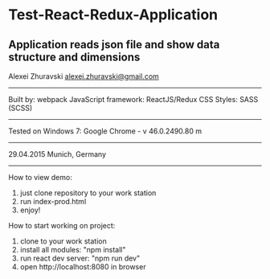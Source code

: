 # Test-React-Redux-Application
Application reads json file and show data structure and dimensions
-------------------------------------------

Alexei Zhuravski
alexei.zhuravski@gmail.com

-------------------------------------------

Built by: 		webpack
JavaScript framework: 	ReactJS/Redux
CSS Styles: 		SASS (SCSS)

-------------------------------------------

Tested on Windows 7:
Google Chrome - v 46.0.2490.80 m	

-------------------------------------------

29.04.2015
Munich, Germany

-------------------------------------------

How to view demo:
1) just clone repository to your work station
2) run index-prod.html
3) enjoy!

How to start working on project:
1) clone to your work station
2) install all modules: "npm install"
3) run react dev server: "npm run dev"
4) open http://localhost:8080 in browser
